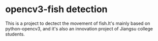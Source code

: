 # opencv3-fish detection
This is a project to dectect the movement of fish.It's mainly based on python-opencv3, and it's also an innovation project of Jiangsu college students.
